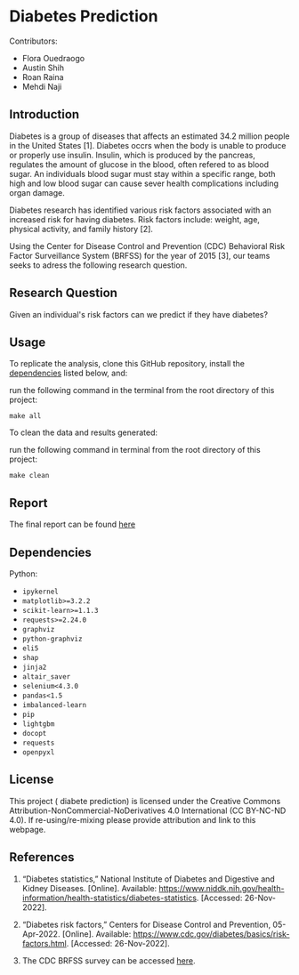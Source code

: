 # Diabetes Prediction

Contributors:
- Flora Ouedraogo
- Austin Shih
- Roan Raina
- Mehdi Naji

## Introduction
Diabetes is a group of diseases that affects an estimated 34.2 million people in the United States [1]. Diabetes occrs when the body is unable to produce or properly use insulin. Insulin, which is produced by the pancreas, regulates the amount of glucose in the blood, often refered to as blood sugar. An individuals blood sugar must stay within a specific range, both high and low blood sugar can cause sever health complications including organ damage. 

Diabetes research has identified various risk factors associated with an increased risk for having diabetes. Risk factors include: weight, age, physical activity, and family history [2]. 

Using the Center for Disease Control and Prevention (CDC) Behavioral Risk Factor Surveillance System (BRFSS) for the year of 2015 [3], our teams seeks to adress the following research question.

## Research Question 

Given an individual's risk factors can we predict if they have diabetes?


## Usage

To replicate the analysis, clone this GitHub repository, install the [dependencies](#dependencies) listed below, and:

run the following command in the terminal from the root directory of this project:

```
make all
```

To clean the data and results generated: 

run the following command in terminal from the root directory of this project:

```
make clean
```

## Report

The final report can be found [here](https://github.com/UBC-MDS/diabetes_prediction/blob/main/doc/diabetes_report.html)

## Dependencies
Python:
- `ipykernel`
- `matplotlib>=3.2.2`
- `scikit-learn>=1.1.3`
- `requests>=2.24.0`
- `graphviz`
- `python-graphviz`
- `eli5`
- `shap`
- `jinja2`
- `altair_saver`
- `selenium<4.3.0`
- `pandas<1.5`
- `imbalanced-learn`
- `pip`
- `lightgbm`
- `docopt`
- `requests`
- `openpyxl`

## License 

This project ( diabete prediction) is  licensed under the Creative Commons Attribution-NonCommercial-NoDerivatives 4.0 International (CC BY-NC-ND 4.0). If re-using/re-mixing please provide attribution and link to this webpage.
## References

1.  “Diabetes statistics,” National Institute of Diabetes and Digestive and Kidney Diseases. [Online]. Available: https://www.niddk.nih.gov/health-information/health-statistics/diabetes-statistics. [Accessed: 26-Nov-2022]. 

2. “Diabetes risk factors,” Centers for Disease Control and Prevention, 05-Apr-2022. [Online]. Available: https://www.cdc.gov/diabetes/basics/risk-factors.html. [Accessed: 26-Nov-2022]. 

3. The CDC BRFSS survey can be accessed [here](https://www.cdc.gov/brfss/annual_data/annual_2015.html).
